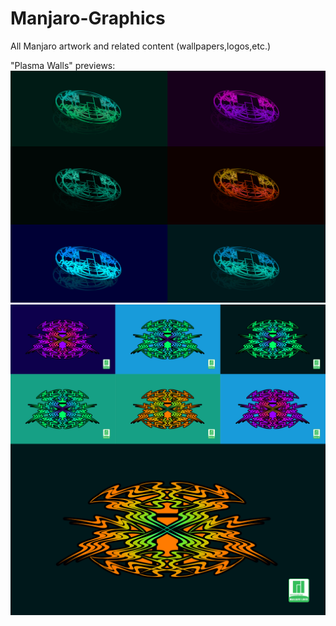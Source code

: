 # Manjaro-Graphics
All Manjaro artwork and related content (wallpapers,logos,etc.)

"Plasma Walls" previews:
![alt text](pre_images/plasma_preview.png "Preview 1")
![alt text](pre_images/plasmaz_preview.png "Preview 2")


